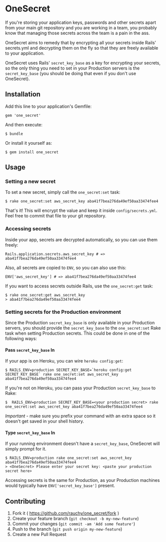 # OneSecret

If you're storing your application keys, passwords and other secrets apart
from your main git repository and you are working in a team, you
probably know that managing those secrets across the team is a pain in
the ass.

OneSecret aims to remedy that by encrypting all your secrets
inside Rails' secrets.yml and decrypting them on the fly so that they are freely
available to your application.

OneSecret uses Rails' `secret_key_base` as a key for encrypting your
secrets, so the only thing you need to set in your Production servers is the `secret_key_base` (you should be doing that even if you don't use OneSecret).

## Installation

Add this line to your application's Gemfile:

    gem 'one_secret'

And then execute:

    $ bundle

Or install it yourself as:

    $ gem install one_secret

## Usage

### Setting a new secret

To set a new secret, simply call the `one_secret:set` task:

    $ rake one_secret:set aws_secret_key aba41f7bea276da49ef50aa33474fee4

That's it! This will encrypt the value and keep it inside
`config/secrets.yml`. Feel free to commit that file to your git
repository.

### Accessing secrets

Inside your app, secrets are decrypted automatically, so you can use them freely:

    Rails.application.secrets.aws_secret_key # => aba41f7bea276da49ef50aa33474fee4

Also, all secrets are copied to `ENV`, so you can also use this:

    ENV['aws_secret_key'] # => aba41f7bea276da49ef50aa33474fee4

If you want to access secrets outside Rails, use the `one_secret:get`
task:

    $ rake one_secret:get aws_secret_key
    > aba41f7bea276da49ef50aa33474fee4
    
### Setting secrets for the Production environment

Since the Production `secret_key_base` is only available in your Production servers, you should provide the `secret_key_base` to the `one_secret:set` Rake task when setting Production secrets. This could be done in one of the following ways:

#### Pass `secret_key_base` In

If your app is on Heroku, you can wire `heroku config:get`:

    $ RAILS_ENV=production SECRET_KEY_BASE=`heroku config:get SECRET_KEY_BASE` rake one_secret:set aws_secret_key aba41f7bea276da49ef50aa33474fee4

If you're not on Heroku, you can pass your Production `secret_key_base` to Rake:

    $  RAILS_ENV=production SECRET_KEY_BASE=<your production secret> rake one_secret:set aws_secret_key aba41f7bea276da49ef50aa33474fee4
    
*Important* - make sure you prefix your command with an extra space so it doesn't get saved in your shell history.

#### Type `secret_key_base` In

If your running environment doesn't have a `secret_key_base`, OneSecret will simply prompt for it.

    $ RAILS_ENV=production rake one_secret:set aws_secret_key aba41f7bea276da49ef50aa33474fee4
    > <OneSecret> Please enter your secret key: <paste your production secret here>

Accessing secrets is the same for Production, as your Production machines would typically have `ENV['secret_key_base']` present.

## Contributing

1. Fork it ( https://github.com/rauchy/one_secret/fork )
2. Create your feature branch (`git checkout -b my-new-feature`)
3. Commit your changes (`git commit -am 'Add some feature'`)
4. Push to the branch (`git push origin my-new-feature`)
5. Create a new Pull Request
